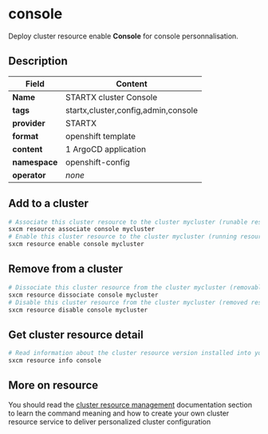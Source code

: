 # console

Deploy cluster resource enable **Console** for console personnalisation.

## Description

| Field         | Content                             |
| ------------- | ----------------------------------- |
| **Name**      | STARTX cluster Console              |
| **tags**      | startx,cluster,config,admin,console |
| **provider**  | STARTX                              |
| **format**    | openshift template                  |
| **content**   | 1 ArgoCD application                |
| **namespace** | openshift-config                    |
| **operator**  | _none_                              |

## Add to a cluster

```bash
# Associate this cluster resource to the cluster mycluster (runable resource)
sxcm resource associate console mycluster
# Enable this cluster resource to the cluster mycluster (running resource)
sxcm resource enable console mycluster
```

## Remove from a cluster

```bash
# Dissociate this cluster resource from the cluster mycluster (removable resource)
sxcm resource dissociate console mycluster
# Disable this cluster resource from the cluster mycluster (removed resource)
sxcm resource disable console mycluster
```

## Get cluster resource detail

```bash
# Read information about the cluster resource version installed into your host (local)
sxcm resource info console
```

## More on resource

You should read the [cluster resource management](../../4-cluster-resources) documentation section to learn the command
meaning and how to create your own cluster resource service to deliver personalized cluster configuration